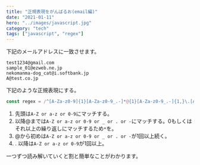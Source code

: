 ```yaml
---
title: "正規表現をがんばるお(email編)"
date: "2021-01-11"
hero: "../images/javascript.jpg"
category: "tech"
tags: ["javascript", "regex"]
---
```

下記のメールアドレスに一致させます。
```shell
test1234@gmail.com
sample_01@ezweb.ne.jp
nekomanma-dog_cat@i.softbank.jp
A@test.co.jp
```

下記のような正規表現にする。
```js
const regex = /^[A-Za-z0-9]{1}[A-Za-z0-9_.-]*@{1}[A-Za-z0-9_.-]{1,}\.[A-Za-z0-9]{1,}$/gm
```

1. 先頭は`A-Z or a-z or 0-9`にマッチする。  
2. 以降@までは`A-Z or a-z or 0-9 or _ or . or -`にマッチする。0もしくはそれ以上の繰り返しにマッチするため`*`を。  
3. @から初めは`A-Z or a-z or 0-9 or _ or . or -`が1回以上続く。  
4. . 以降は`A-Z or a-z or 0-9`が1回以上。

一つずつ読み解いていくと割と簡単なことがわかります。
